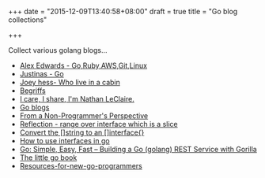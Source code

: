 +++
date = "2015-12-09T13:40:58+08:00"
draft = true
title = "Go blog collections"

+++

Collect various golang blogs...

<!--more-->

- [Alex Edwards - Go,Ruby,AWS,Git,Linux](http://www.alexedwards.net/blog)  
- [Justinas - Go ](https://justinas.org/)  
- [Joey hess- Who live in a cabin](http://joey.hess.usesthis.com/)   
- [Begriffs](http://begriffs.com/) 
- [I care, I share, I'm Nathan LeClaire.](http://nathanleclaire.com/post/) 
- [Go blogs](https://github.com/golang/go/wiki/Blogs) 
- [From a Non-Programmer's Perspective](http://zhen.org/blog/golang-from-a-non-programmers-perspective/) 
- [Reflection - range over interface which is a slice](http://stackoverflow.com/questions/14025833/range-over-interface-which-stores-a-slice) 
- [Convert the []string to an []interface{}](http://play.golang.org/p/Dhg1YS6BJS) 
- [How to use interfaces in go](http://jordanorelli.com/post/32665860244/how-to-use-interfaces-in-go) 
- [Go: Simple, Easy, Fast – Building a Go (golang) REST Service with Gorilla](http://www.giantflyingsaucer.com/blog/?p=5635) 
- [The little go book](https://github.com/karlseguin/the-little-go-book) 
- [Resources-for-new-go-programmers](http://dave.cheney.net/resources-for-new-go-programmers) 

